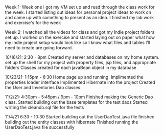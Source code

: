 Week 1:     Week one I got my VM set up and read through the class work for the week.  I started listing out ideas for personal
project ideas to work on and came up with something to present as an idea.  I finished my lab work and exercise's for the week

Week 2:     I watched all the videos for class and got my Indie project folders set up.  I worked on the exercise and started laying out
            on paper what how my indie project setup would look like so I know what files and tables I'll need to create are going forward.

10/16/21:   2:30 - 8pm
            Created my server and databases on my home system.
            set up the shell for my project with property files, jsp files, and appropriate folders
            Classes created for each javaBean object in my database

10/23/21:   1:15pm - 6:30
            Home page up and running.
            Implimented the properties loader interface
            Implimented Hibernate into the project
            Created the User and Inventories Dao classes

11/2/21:    4:30pm - 5:45pm / 9pm - 10pm
            Finished making the Generic Dao class.
            Started building out the base templates for the test daos
            Started writing the cleandb.sql file for the tests

11/4/21     6:30 - 10:30
            Started building out the UserDaoTest.java file
            finished building out the entity classes with hibernate
            Finished running the UserDaoTest.java file successfully
            
            